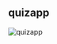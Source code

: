 ## quizapp
![quizapp](https://user-images.githubusercontent.com/45890409/123776890-e8419300-d8f9-11eb-81fe-c8dcf3209958.gif)
